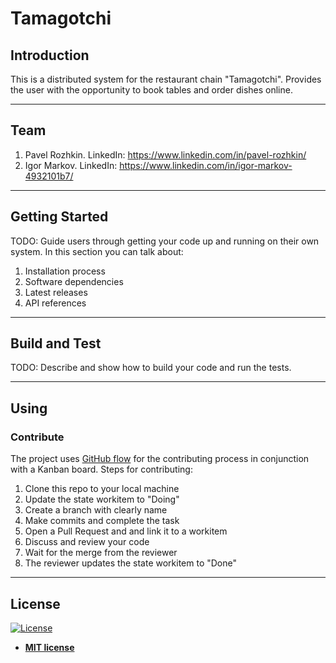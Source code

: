 # Tamagotchi

## Introduction 
This is a distributed system for the restaurant chain "Tamagotchi". Provides the user with the opportunity to book tables and order dishes online.

---

## Team
1. Pavel Rozhkin. LinkedIn: https://www.linkedin.com/in/pavel-rozhkin/
2. Igor Markov. LinkedIn: https://www.linkedin.com/in/igor-markov-4932101b7/

---

## Getting Started
TODO: Guide users through getting your code up and running on their own system. In this section you can talk about:
1.	Installation process
2.	Software dependencies
3.	Latest releases
4.	API references

---

## Build and Test
TODO: Describe and show how to build your code and run the tests. 

---

## Using
### Contribute
The project uses [GitHub flow](https://guides.github.com/introduction/flow/) for the contributing process in conjunction with a Kanban board. Steps for contributing:
1. Clone this repo to your local machine
2. Update the state workitem to "Doing"
3. Create a branch with clearly name
4. Make commits and complete the task
5. Open a Pull Request and and link it to a workitem
6. Discuss and review your code
7. Wait for the merge from the reviewer
8. The reviewer updates the state workitem to "Done"

---

## License

[![License](http://img.shields.io/:license-mit-blue.svg?style=flat-square)](http://badges.mit-license.org)

- **[MIT license](LICENSE)**